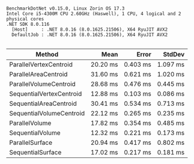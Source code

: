 ```

BenchmarkDotNet v0.15.0, Linux Zorin OS 17.3
Intel Core i5-4300M CPU 2.60GHz (Haswell), 1 CPU, 4 logical and 2 physical cores
.NET SDK 8.0.116
  [Host]     : .NET 8.0.16 (8.0.1625.21506), X64 RyuJIT AVX2
  DefaultJob : .NET 8.0.16 (8.0.1625.21506), X64 RyuJIT AVX2


```
| Method                   | Mean     | Error    | StdDev   |
|------------------------- |---------:|---------:|---------:|
| ParallelVertexCentroid   | 20.20 ms | 0.403 ms | 1.097 ms |
| ParallelAreaCentroid     | 31.60 ms | 0.621 ms | 1.020 ms |
| ParallelVolumeCentroid   | 28.68 ms | 0.476 ms | 0.445 ms |
| SequentialVertexCentroid | 12.88 ms | 0.103 ms | 0.086 ms |
| SequentialAreaCentroid   | 30.41 ms | 0.534 ms | 0.713 ms |
| SequentialVolumeCentroid | 22.12 ms | 0.265 ms | 0.235 ms |
| ParallelVolume           | 17.82 ms | 0.354 ms | 0.485 ms |
| SequentialVolume         | 12.32 ms | 0.221 ms | 0.173 ms |
| ParallelSurface          | 20.94 ms | 0.417 ms | 0.802 ms |
| SequentialSurface        | 17.02 ms | 0.217 ms | 0.181 ms |
